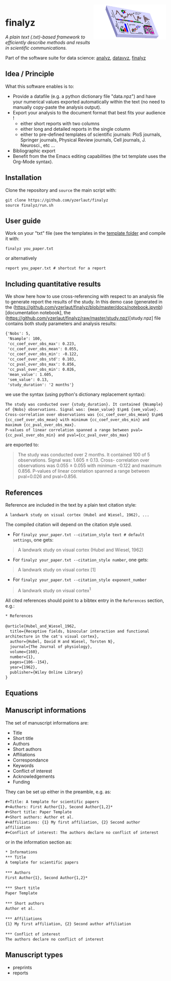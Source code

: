 <div><img src="https://github.com/yzerlaut/datavyz/raw/master/docs/logo.png" alt="datavyz logo" width="45%" align="right" style="margin-left: 10px"></div>

# finalyz

*A plain text (.txt)-based framework to efficiently describe methods and results in scientific communications.*

Part of the software suite for data science: [analyz](https://github.com/yzerlaut/analyz), [datavyz](https://github.com/yzerlaut/datavyz), [finalyz](https://github.com/yzerlaut/finalyz)

## Idea / Principle

What this software enables is to:
- Provide a datafile (e.g. a python dictionary file "data.npz") and have your numerical values exported automatically within the text (no need to manually copy-paste the analysis output).
- Export your analysis to the document format that best fits your audience !
   - either short reports with two columns
   - either long and detailed reports in the single column 
   - either to pre-defined templates of scientific journals: PloS journals, Springer journals, Physical Review journals, Cell journals, J. Neurosci., etc ...
- Bibliographic export 
- Benefit from the the Emacs editing capabilities (the txt template uses the Org-Mode syntax).

## Installation

Clone the repository and `source` the main script with:
```
git clone https://github.com/yzerlaut/finalyz
source finalyz/run.sh
```

## User guide

Work on your "txt" file (see the templates in the [template folder](https://github.com/yzerlaut/finalyz/tree/master/templates) and compile it with:

```
finalyz you_paper.txt
```
or alternatively
```
report you_paper.txt # shortcut for a report
```

## Including quantitative results

We show here how to use cross-referencing with respect to an analysis file to generate report the results of the study. In this demo case (generated in the (https://github.com/yzerlaut/finalyz/blob/master/docs/notebook.ipynb)[documentation notebook], the (https://github.com/yzerlaut/finalyz/raw/master/study.npz)[study.npz] file contains both study parameters and analysis results:

```
{'Nobs': 5,
 'Nsample': 100,
 'cc_coef_over_obs_max': 0.223,
 'cc_coef_over_obs_mean': 0.055,
 'cc_coef_over_obs_min': -0.122,
 'cc_coef_over_obs_std': 0.103,
 'cc_pval_over_obs_max': 0.856,
 'cc_pval_over_obs_min': 0.026,
 'mean_value': 1.605,
 'sem_value': 0.13,
 'study_duration': '2 months'}
```

we use the syntax (using python's dictionary replacement syntax):

```
The study was conducted over {study_duration}. It contained {Nsample} of {Nobs} observations. Signal was: {mean_value} $\pm$ {sem_value}. Cross-correlation over observations was {cc_coef_over_obs_mean} $\pm$ {cc_coef_over_obs_mean} with minimum {cc_coef_over_obs_min} and maximum {cc_pval_over_obs_max}.
P-values of linear correlation spanned a range between pval={cc_pval_over_obs_min} and pval={cc_pval_over_obs_max}
```

are exported to:

> The study was conducted over 2 months. It contained 100 of 5 observations. Signal was: 1.605 ± 0.13. Cross- correlation over observations was 0.055 ± 0.055 with minimum -0.122 and maximum 0.856. P-values of linear correlation spanned a range between pval=0.026 and pval=0.856.

## References

Reference are included in the text by a plain text citation style:

```
A landwark study on visual cortex (Hubel and Wiesel, 1962), ...
```

The compiled citation will depend on the citation style used.
- For `finalyz your_paper.txt --citation_style text # default settings`, one gets:
> A landwark study on visual cortex (Hubel and Wiesel, 1962)

- For `finalyz your_paper.txt --citation_style number`, one gets:
> A landwark study on visual cortex [1]

- For `finalyz your_paper.txt --citation_style exponent_number`
> A landwark study on visual cortex<sup>1</sup>


All cited references should point to a bibtex entry in the `References` section, e.g.:
```
* References

@article{Hubel_and_Wiesel_1962,
  title={Receptive fields, binocular interaction and functional architecture in the cat's visual cortex},
  author={Hubel, David H and Wiesel, Torsten N},
  journal={The Journal of physiology},
  volume={160},
  number={1},
  pages={106--154},
  year={1962},
  publisher={Wiley Online Library}
}
```

## Equations

## Manuscript informations

The set of manuscript informations are:

- Title
- Short title
- Authors
- Short authors
- Affiliations
- Correspondance
- Keywords
- Conflict of interest
- Acknowledgements
- Funding

They can be set up either in the preamble, e.g. as:

```
#+Title: A template for scientific papers
#+Authors: First Author{1}, Second Author{1,2}*
#+Short title: Paper Template
#+Short authors: Author et al.
#+Affiliations: {1} My first affiliation, {2} Second author affiliation
#+Conflict of interest: The authors declare no conflict of interest
```

or in the information section as:

```
* Informations
*** Title
A template for scientific papers

*** Authors
First Author{1}, Second Author{1,2}*

*** Short title
Paper Template

*** Short authors
Author et al.

*** Affiliations
{1} My first affiliation, {2} Second author affiliation

*** Conflict of interest
The authors declare no conflict of interest
```

## Manuscript types

- preprints
- reports

